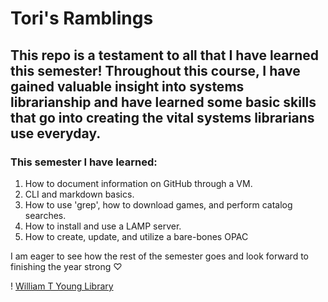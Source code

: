 # Tori's Ramblings

## This repo is a testament to all that I have learned this semester! Throughout this course, I have gained valuable insight into systems librarianship and have learned some basic skills that go into creating the vital systems librarians use everyday.

### This semester I have learned:
1. How to document information on GitHub through a VM.
2. CLI and markdown basics.
3. How to use 'grep', how to download games, and perform catalog searches.
4. How to install and use a LAMP server. 
5. How to create, update, and utilize a bare-bones OPAC

I am eager to see how the rest of the semester goes and look forward to finishing the year strong ♡︎

! [William T Young Library](https://libraries.uky.edu/sites/default/files/styles/big_3x2/public/2022-01/210412Features022%201.jpg?h=c3635fa2&itok=FFJ8g9oT)


